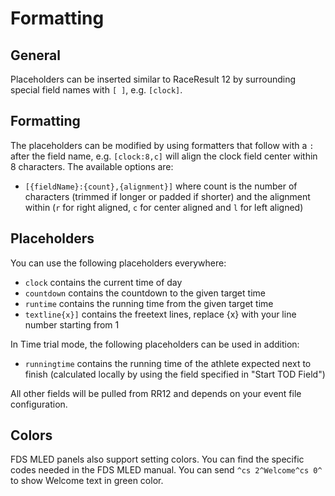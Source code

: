 ﻿# Formatting

## General

Placeholders can be inserted similar to RaceResult 12 by surrounding special field names with `[ ]`, e.g. `[clock]`. 

## Formatting

The placeholders can be modified by using formatters that follow with a `:` after the field name, e.g. `[clock:8,c]` will align the clock field center within 8 characters. The available options are: 

* `[{fieldName}:{count},{alignment}]` where count is the number of characters (trimmed if longer or padded if shorter) and the alignment within (`r` for right aligned, `c` for center aligned and `l` for left aligned)

## Placeholders

You can use the following placeholders everywhere: 

* `clock` contains the current time of day
* `countdown` contains the countdown to the given target time
* `runtime` contains the running time from the given target time
* `textline{x}]` contains the freetext lines, replace {x} with your line number starting from 1

In Time trial mode, the following placeholders can be used in addition: 

* `runningtime` contains the running time of the athlete expected next to finish (calculated locally by using the field specified in "Start TOD Field")

All other fields will be pulled from RR12 and depends on your event file configuration.

## Colors

FDS MLED panels also support setting colors. You can find the specific codes needed in the FDS MLED manual. You can send `^cs 2^Welcome^cs 0^` to show Welcome text in green color.